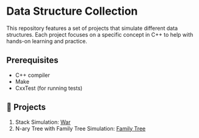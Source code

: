 # Data Structure Collection

This repository features a set of projects that simulate different data structures. Each project focuses on a specific concept in C++ to help with hands-on learning and practice.

## Prerequisites

- C++ compiler
- Make
- CxxTest (for running tests)

## 📂 Projects

1. Stack Simulation: [War](stack/README.md)
2. N-ary Tree with Family Tree Simulation: [Family Tree](family_tree/README.md)